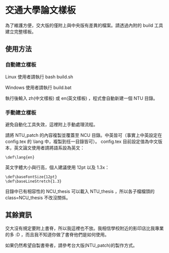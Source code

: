 # 交通大學論文樣板
為了維護方便，交大版的僅附上與中央版有差異的檔案。請透過內附的 build 工具建立完整樣板。

## 使用方法

### 自動建立樣板
Linux 使用者請執行 bash build.sh

Windows 使用者請執行 build.bat

執行後輸入 zh(中文樣板) 或 en(英文樣板) ，程式會自動新建一個 NTU 目錄。

### 手動建立樣板
避免自動化工具失效，這裡附上手動處理流程。

請將 NTU_patch 的內容複製並覆蓋至 NCU 目錄。中英皆可（事實上中英設定在 config.tex 的 \lang 中，複製到任一目錄皆可）。
config.tex 目前設定值為中文版本，英文論文使用者請將語系設為英文：
```
\def\lang{en}
```
英文字體大小與行高，個人建議使用 12pt 以及 1.3x：
```
\def\baseFontSize{12pt}
\def\baseLineStretch{1.3}
```

目錄中已有相容性的 NCU_thesis 可以載入 NTU_thesis ，所以各子檔檔頭的 class=NCU_thesis 不改沒關係。


## 其餘資訊
交大沒有規定要附上書脊，所以我這裡也不放。我相信學校附近的影印店比我專業的多 :D ，而且我不知道你做了書脊他們是如何使用。

如果仍然希望自製書脊者，請參考台大版(NTU_patch)的製作方式。

<!-- （書脊寬度和你的紙本厚度有關） -->

<!-- todo

更動列表:

- config.tex
- cover.tex
- titlepage.tex
memoir
NCU_thesis.cls

cover.tex titlepage.tex 均已完成-->
